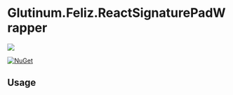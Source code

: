 # Glutinum.Feliz.ReactSignaturePadWrapper

<!-- Could you please keep the link below so people can find the original template 🙏 -->

[![](https://img.shields.io/badge/Project_made_using_Glutinum.Template-7679db?style=for-the-badge)](https://github.com/glutinum-org/Glutinum.Template)

[![NuGet](https://img.shields.io/nuget/v/Glutinum.Feliz.ReactSignaturePadWrapper.svg)](https://www.nuget.org/packages/Glutinum.Feliz.ReactSignaturePadWrapper)


<!-- To learn how to use the template please refer to MANUAL.md -->

<!-- You can put the documentation for your binding below -->

## Usage
